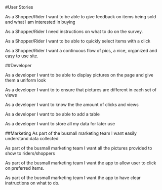 #User Stories

As a Shopper/Rider I want to be able to give feedback on items being sold and what I am interested in buying

As a Shopper/Rider  I need instructions on what to do on the survey.

As a Shopper/Rider  I want to be able to quickly select items with a click

As a Shopper/Rider  I want a continuous flow of pics, a nice, organized and easy to use site.

##Developer

As a developer I want to be able to display pictures on the page and give them a uniform look

As a developer I want to to ensure that pictures are different in each set of views

As a developer I want to know the the amount of clicks and views

As a developer I want to be able to add a table

As a developer I want to store all my data for later use

##Marketing
As part of the busmall marketing team I want easily understand data collected

As part of the busmall marketing team I want all the pictures provided to show to riders/shoppers

As part of the busmall marketing team I want the app to allow user to click on preferred items.

As part of the busmall marketing team I want the app to have clear instructions on what to do.
